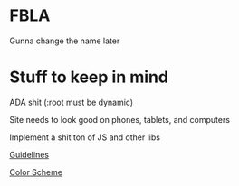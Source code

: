# FBLA
Gunna change the name later

# Stuff to keep in mind

ADA shit (:root must be dynamic)

Site needs to look good on phones, tablets, and computers

Implement a shit ton of JS and other libs


[Guidelines](https://connect.fbla.org/headquarters/files/High%20School%20Competitive%20Events%20Resources/Individual%20Guidelines/Presentation%20Events/Website-Coding--Development.pdf)

[Color Scheme](https://coolors.co/227c9d-17c3b2-ffcb77-ddd0c8-fe6d73)
